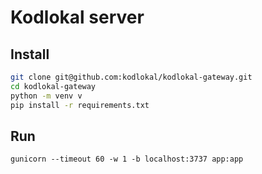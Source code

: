 # Kodlokal server

## Install

```bash
git clone git@github.com:kodlokal/kodlokal-gateway.git
cd kodlokal-gateway
python -m venv v
pip install -r requirements.txt
```

## Run

```
gunicorn --timeout 60 -w 1 -b localhost:3737 app:app
```
